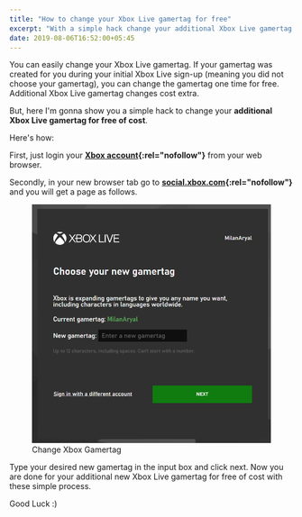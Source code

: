 ```yaml
---
title: "How to change your Xbox Live gamertag for free"
excerpt: "With a simple hack change your additional Xbox Live gamertag for absolutely free of cost."
date: 2019-08-06T16:52:00+05:45
---
```


You can easily change your Xbox Live gamertag. If your gamertag was created for you during your initial Xbox Live sign-up (meaning you did not choose your gamertag), you can change the gamertag one time for free. Additional Xbox Live gamertag changes cost extra.

But, here I'm gonna show you a simple hack to change your **additional Xbox Live gamertag for free of cost**.

Here's how:

First, just login your **[Xbox account](http://www.xbox.com/en-US/live){:rel="nofollow"}** from your web browser.

Secondly, in your new browser tab go to **[social.xbox.com](http://social.xbox.com/en-us/changegamertag){:rel="nofollow"}** and you will get a page as follows.

<figure>
  <img src="/uploads/20190806-change-xbox-gamertag.png" alt="Change your Xbox Live gamertag for free" />
  <figcaption>Change Xbox Gamertag</figcaption>
</figure>

Type your desired new gamertag in the input box and click next. Now you are done for your additional new Xbox Live gamertag for free of cost with these simple process.

Good Luck :)
